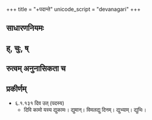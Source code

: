 +++
title = "+पदान्ते"
unicode_script = "devanagari"
+++
## साधारणनियमः
<div class="spreadsheet" src="padAnte.toml" fullHeightWithRowsPerScreen=8> </div>  


## ह्, चुः, ष्
<div class="spreadsheet" src="padAnte_h-chu-sh.toml" fullHeightWithRowsPerScreen=8> </div>  

## रुत्वम् अनुनासिकता च
<div class="spreadsheet" src="../padAnte_rutvam_anunAsikatA.toml" fullHeightWithRowsPerScreen=8> </div>  



## प्रकीर्णम्
- ६.१.१३१ दिव उत् (पदस्य)
  -   दिवि कामो यस्य द्युकामः। द्युमान्। विमलद्यु दिनम्। द्युभ्याम्। द्युभिः। 